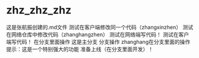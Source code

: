 # zhz_zhz_zhz
这是张航振创建的.md文件
测试在客户端修改同一个代码（zhangxinzhen）
测试在网络仓库中修改代码（zhanghangzhen）
测试在网络端写代码！
测试在客户端写代码！
在分支里面操作
这是主分支
分支操作
zhanghang在分支里面的操作
提示：这是一个特别强大的功能 准备上线（在分支里面开发）！